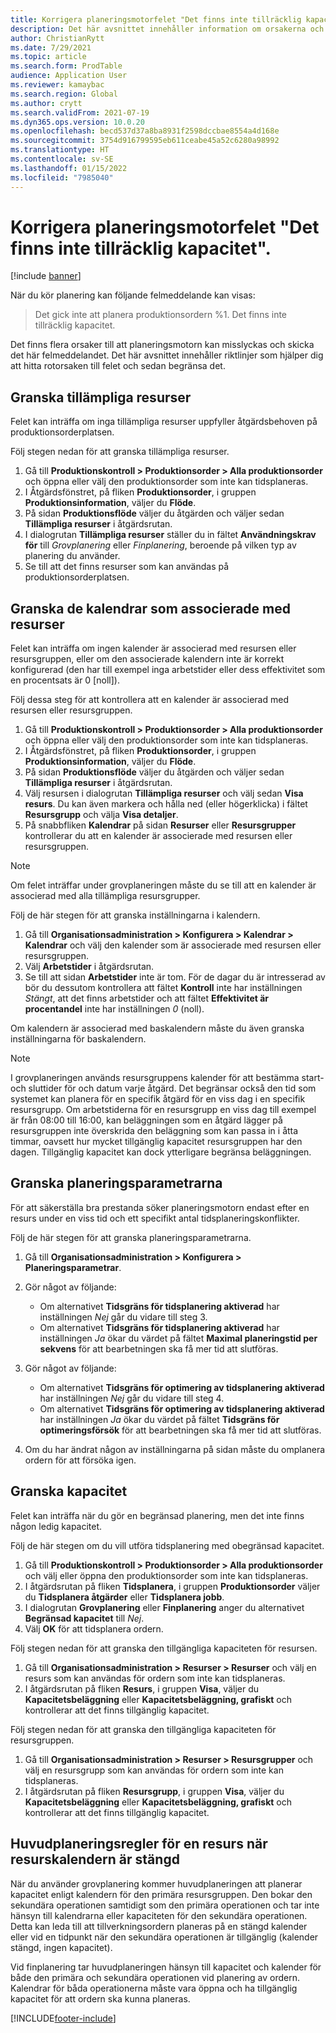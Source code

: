 ```yaml
---
title: Korrigera planeringsmotorfelet "Det finns inte tillräcklig kapacitet" och begränsad kapacitet
description: Det här avsnittet innehåller information om orsakerna och lösningarna för planeringsmotorfelet "Produktionsorder %1 kunde inte tidsplaneras. Det finns inte tillräcklig kapacitet".
author: ChristianRytt
ms.date: 7/29/2021
ms.topic: article
ms.search.form: ProdTable
audience: Application User
ms.reviewer: kamaybac
ms.search.region: Global
ms.author: crytt
ms.search.validFrom: 2021-07-19
ms.dyn365.ops.version: 10.0.20
ms.openlocfilehash: becd537d37a8ba8931f2598dccbae8554a4d168e
ms.sourcegitcommit: 3754d916799595eb611ceabe45a52c6280a98992
ms.translationtype: HT
ms.contentlocale: sv-SE
ms.lasthandoff: 01/15/2022
ms.locfileid: "7985040"
---
```

# <a name="fix-the-not-enough-capacity-could-be-found-scheduling-engine-error"></a>Korrigera planeringsmotorfelet "Det finns inte tillräcklig kapacitet".

[!include [banner](../includes/banner.md)]

När du kör planering kan följande felmeddelande kan visas:

> Det gick inte att planera produktionsordern %1. Det finns inte tillräcklig kapacitet.

Det finns flera orsaker till att planeringsmotorn kan misslyckas och skicka det här felmeddelandet. Det här avsnittet innehåller riktlinjer som hjälper dig att hitta rotorsaken till felet och sedan begränsa det.

## <a name="review-the-applicable-resources"></a>Granska tillämpliga resurser

Felet kan inträffa om inga tillämpliga resurser uppfyller åtgärdsbehoven på produktionsorderplatsen.

Följ stegen nedan för att granska tillämpliga resurser.

1. Gå till **Produktionskontroll \> Produktionsorder \> Alla produktionsorder** och öppna eller välj den produktionsorder som inte kan tidsplaneras.
1. I Åtgärdsfönstret, på fliken **Produktionsorder**, i gruppen **Produktionsinformation**, väljer du **Flöde**.
1. På sidan **Produktionsflöde** väljer du åtgärden och väljer sedan **Tillämpliga resurser** i åtgärdsrutan.
1. I dialogrutan **Tillämpliga resurser** ställer du in fältet **Användningskrav för** till *Grovplanering* eller *Finplanering*, beroende på vilken typ av planering du använder.
1. Se till att det finns resurser som kan användas på produktionsorderplatsen.

## <a name="review-the-calendars-that-are-associated-with-resources"></a>Granska de kalendrar som associerade med resurser

Felet kan inträffa om ingen kalender är associerad med resursen eller resursgruppen, eller om den associerade kalendern inte är korrekt konfigurerad (den har till exempel inga arbetstider eller dess effektivitet som en procentsats är 0 \[noll\]).

Följ dessa steg för att kontrollera att en kalender är associerad med resursen eller resursgruppen.

1. Gå till **Produktionskontroll \> Produktionsorder \> Alla produktionsorder** och öppna eller välj den produktionsorder som inte kan tidsplaneras.
1. I Åtgärdsfönstret, på fliken **Produktionsorder**, i gruppen **Produktionsinformation**, väljer du **Flöde**.
1. På sidan **Produktionsflöde** väljer du åtgärden och väljer sedan **Tillämpliga resurser** i åtgärdsrutan.
1. Välj resursen i dialogrutan **Tillämpliga resurser** och välj sedan **Visa resurs**. Du kan även markera och hålla ned (eller högerklicka) i fältet **Resursgrupp** och välja **Visa detaljer**.
1. På snabbfliken **Kalendrar** på sidan **Resurser** eller **Resursgrupper** kontrollerar du att en kalender är associerade med resursen eller resursgruppen.

> [!NOTE]
> Om felet inträffar under grovplaneringen måste du se till att en kalender är associerad med alla tillämpliga resursgrupper.

Följ de här stegen för att granska inställningarna i kalendern.

1. Gå till **Organisationsadministration \> Konfigurera \> Kalendrar \> Kalendrar** och välj den kalender som är associerade med resursen eller resursgruppen.
1. Välj **Arbetstider** i åtgärdsrutan.
1. Se till att sidan **Arbetstider** inte är tom. För de dagar du är intresserad av bör du dessutom kontrollera att fältet **Kontroll** inte har inställningen *Stängt*, att det finns arbetstider och att fältet **Effektivitet är procentandel** inte har inställningen *0* (noll).

Om kalendern är associerad med baskalendern måste du även granska inställningarna för baskalendern.

> [!NOTE]
> I grovplaneringen används resursgruppens kalender för att bestämma start- och sluttider för och datum varje åtgärd. Det begränsar också den tid som systemet kan planera för en specifik åtgärd för en viss dag i en specifik resursgrupp. Om arbetstiderna för en resursgrupp en viss dag till exempel är från 08:00 till 16:00, kan beläggningen som en åtgärd lägger på resursgruppen inte överskrida den beläggning som kan passa in i åtta timmar, oavsett hur mycket tillgänglig kapacitet resursgruppen har den dagen. Tillgänglig kapacitet kan dock ytterligare begränsa beläggningen.

## <a name="review-the-scheduling-parameters"></a>Granska planeringsparametrarna

För att säkerställa bra prestanda söker planeringsmotorn endast efter en resurs under en viss tid och ett specifikt antal tidsplaneringskonflikter.

Följ de här stegen för att granska planeringsparametrarna.

1. Gå till **Organisationsadministration \> Konfigurera \> Planeringsparametrar**.
1. Gör något av följande:

    - Om alternativet **Tidsgräns för tidsplanering aktiverad** har inställningen *Nej* går du vidare till steg 3.
    - Om alternativet **Tidsgräns för tidsplanering aktiverad** har inställningen *Ja* ökar du värdet på fältet **Maximal planeringstid per sekvens** för att bearbetningen ska få mer tid att slutföras.

1. Gör något av följande:

    - Om alternativet **Tidsgräns för optimering av tidsplanering aktiverad** har inställningen *Nej* går du vidare till steg 4.
    - Om alternativet **Tidsgräns för optimering av tidsplanering aktiverad** har inställningen *Ja* ökar du värdet på fältet **Tidsgräns för optimeringsförsök** för att bearbetningen ska få mer tid att slutföras.

1. Om du har ändrat någon av inställningarna på sidan måste du omplanera ordern för att försöka igen.

## <a name="review-capacity"></a>Granska kapacitet

Felet kan inträffa när du gör en begränsad planering, men det inte finns någon ledig kapacitet.

Följ de här stegen om du vill utföra tidsplanering med obegränsad kapacitet.

1. Gå till **Produktionskontroll \> Produktionsorder \> Alla produktionsorder** och välj eller öppna den produktionsorder som inte kan tidsplaneras.
1. I åtgärdsrutan på fliken **Tidsplanera**, i gruppen **Produktionsorder** väljer du **Tidsplanera åtgärder** eller **Tidsplanera jobb**.
1. I dialogrutan **Grovplanering** eller **Finplanering** anger du alternativet **Begränsad kapacitet** till *Nej*.
1. Välj **OK** för att tidsplanera ordern.

Följ stegen nedan för att granska den tillgängliga kapaciteten för resursen.

1. Gå till **Organisationsadministration \> Resurser \> Resurser** och välj en resurs som kan användas för ordern som inte kan tidsplaneras.
1. I åtgärdsrutan på fliken **Resurs**, i gruppen **Visa**, väljer du **Kapacitetsbeläggning** eller **Kapacitetsbeläggning, grafiskt** och kontrollerar att det finns tillgänglig kapacitet.

Följ stegen nedan för att granska den tillgängliga kapaciteten för resursgruppen.

1. Gå till **Organisationsadministration \> Resurser \> Resursgrupper** och välj en resursgrupp som kan användas för ordern som inte kan tidsplaneras.
1. I åtgärdsrutan på fliken **Resursgrupp**, i gruppen **Visa**, väljer du **Kapacitetsbeläggning** eller **Kapacitetsbeläggning, grafiskt** och kontrollerar att det finns tillgänglig kapacitet.

## <a name="master-planning-books-a-resource-when-the-resource-calendar-is-closed"></a>Huvudplaneringsregler för en resurs när resurskalendern är stängd

När du använder grovplanering kommer huvudplaneringen att planerar kapacitet enligt kalendern för den primära resursgruppen. Den bokar den sekundära operationen samtidigt som den primära operationen och tar inte hänsyn till kalendrarna eller kapaciteten för den sekundära operationen. Detta kan leda till att tillverkningsordern planeras på en stängd kalender eller vid en tidpunkt när den sekundära operationen är tillgänglig (kalender stängd, ingen kapacitet).

Vid finplanering tar huvudplaneringen hänsyn till kapacitet och kalender för både den primära och sekundära operationen vid planering av ordern. Kalendrar för båda operationerna måste vara öppna och ha tillgänglig kapacitet för att ordern ska kunna planeras.

[!INCLUDE[footer-include](../../includes/footer-banner.md)]
